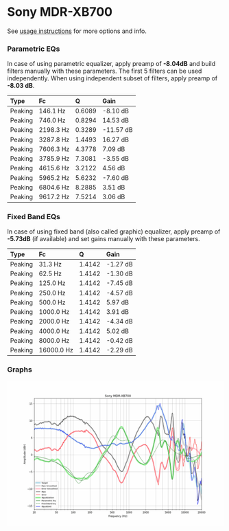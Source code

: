 # Sony MDR-XB700
See [usage instructions](https://github.com/jaakkopasanen/AutoEq#usage) for more options and info.

### Parametric EQs
In case of using parametric equalizer, apply preamp of **-8.04dB** and build filters manually
with these parameters. The first 5 filters can be used independently.
When using independent subset of filters, apply preamp of **-8.03 dB**.

| Type    | Fc        |      Q | Gain      |
|:--------|:----------|:-------|:----------|
| Peaking | 146.1 Hz  | 0.6089 | -8.10 dB  |
| Peaking | 746.0 Hz  | 0.8294 | 14.53 dB  |
| Peaking | 2198.3 Hz | 0.3289 | -11.57 dB |
| Peaking | 3287.8 Hz | 1.4493 | 16.27 dB  |
| Peaking | 7606.3 Hz | 4.3778 | 7.09 dB   |
| Peaking | 3785.9 Hz | 7.3081 | -3.55 dB  |
| Peaking | 4615.6 Hz | 3.2122 | 4.56 dB   |
| Peaking | 5965.2 Hz | 5.6232 | -7.60 dB  |
| Peaking | 6804.6 Hz | 8.2885 | 3.51 dB   |
| Peaking | 9617.2 Hz | 7.5214 | 3.06 dB   |

### Fixed Band EQs
In case of using fixed band (also called graphic) equalizer, apply preamp of **-5.73dB**
(if available) and set gains manually with these parameters.

| Type    | Fc         |      Q | Gain     |
|:--------|:-----------|:-------|:---------|
| Peaking | 31.3 Hz    | 1.4142 | -1.27 dB |
| Peaking | 62.5 Hz    | 1.4142 | -1.30 dB |
| Peaking | 125.0 Hz   | 1.4142 | -7.45 dB |
| Peaking | 250.0 Hz   | 1.4142 | -4.57 dB |
| Peaking | 500.0 Hz   | 1.4142 | 5.97 dB  |
| Peaking | 1000.0 Hz  | 1.4142 | 3.91 dB  |
| Peaking | 2000.0 Hz  | 1.4142 | -4.34 dB |
| Peaking | 4000.0 Hz  | 1.4142 | 5.02 dB  |
| Peaking | 8000.0 Hz  | 1.4142 | -0.42 dB |
| Peaking | 16000.0 Hz | 1.4142 | -2.29 dB |

### Graphs
![](./Sony%20MDR-XB700.png)